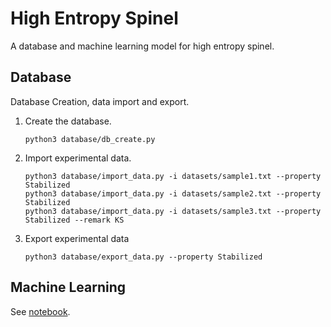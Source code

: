 # High Entropy Spinel
A database and machine learning model for high entropy spinel.

## Database
Database Creation, data import and export.
   1. Create the database.
        ```
        python3 database/db_create.py
        ```
   2. Import experimental data.
        ```
        python3 database/import_data.py -i datasets/sample1.txt --property Stabilized
        python3 database/import_data.py -i datasets/sample2.txt --property Stabilized
        python3 database/import_data.py -i datasets/sample3.txt --property Stabilized --remark KS
        ```
   3. Export experimental data
        ```
        python3 database/export_data.py --property Stabilized
        ```

## Machine Learning
See [notebook](https://github.com/Xiangyan93/High-Entropy-Spinel/tree/master/notebook).